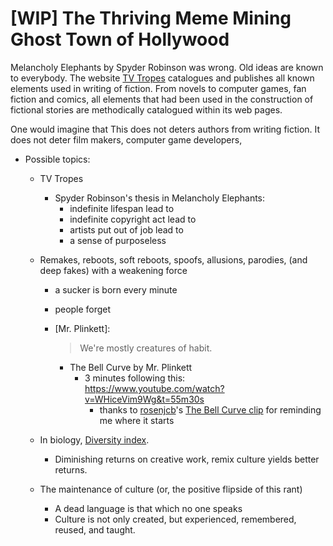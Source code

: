 # [WIP] The Thriving Meme Mining Ghost Town of Hollywood

Melancholy Elephants by Spyder Robinson was wrong.  Old ideas are
known to everybody. The website [TV Tropes] catalogues and publishes
all known elements used in writing of fiction. From novels to computer
games, fan fiction and comics, all elements that had been used in the
construction of fictional stories are methodically catalogued within
its web pages.

One would imagine that This does not deters authors from writing
fiction. It does not deter film makers, computer game developers,

- Possible topics:
    - TV Tropes
        - Spyder Robinson's thesis in Melancholy Elephants:
            - indefinite lifespan lead to
            - indefinite copyright act lead to
            -  artists put out of job lead to
            -  a sense of purposeless
    - Remakes, reboots, soft reboots, spoofs, allusions, parodies, (and deep fakes) with a weakening force
        - a sucker is born every minute
        - people forget
        - [Mr. Plinkett]:

            > We're mostly creatures of habit.

            - The Bell Curve by Mr. Plinkett
                - 3 minutes following this: <https://www.youtube.com/watch?v=WHiceVim9Wg&t=55m30s>
                    - thanks to [rosenjcb]'s [The Bell Curve clip] for reminding me where it starts

    - In biology, [Diversity index].
        - Diminishing returns on creative work, remix culture yields better returns.
    - The maintenance of culture (or, the positive flipside of this rant)
        - A dead language is that which no one speaks
        - Culture is not only created, but experienced, remembered, reused, and taught.


[Diversity index]: https://en.wikipedia.org/wiki/Diversity_index
[Mr. Plinkett's Titanic Review]: https://www.youtube.com/watch?v=WHiceVim9Wg
[rosenjcb]: https://www.youtube.com/channel/UCRXWBzWj8Hkv-TPPuVFGcAQ
[The Bell Curve clip]: https://www.youtube.com/watch?v=CMmZq0rTpA0
[TV Tropes]: <https://tvtropes.com/> "TV Tropes"
